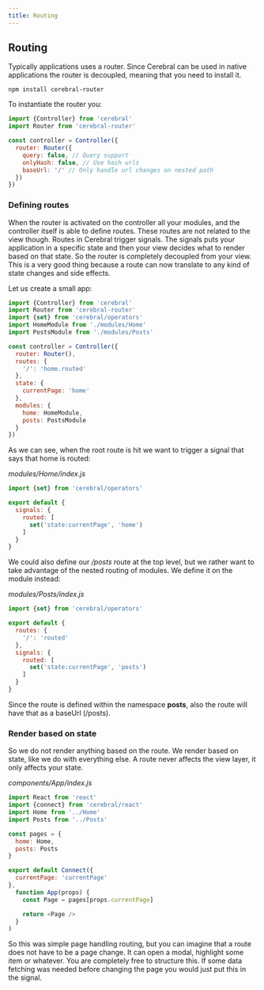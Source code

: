 ```yaml
---
title: Routing
---
```


## Routing

Typically applications uses a router. Since Cerebral can be used in native applications the router is decoupled, meaning that you need to install it.

`npm install cerebral-router`

To instantiate the router you:

```js
import {Controller} from 'cerebral'
import Router from 'cerebral-router'

const controller = Controller({
  router: Router({
    query: false, // Query support
    onlyHash: false, // Use hash urls
    baseUrl: '/' // Only handle url changes on nested path
  })
})
```

### Defining routes
When the router is activated on the controller all your modules, and the controller itself is able to define routes. These routes are not related to the view though. Routes in Cerebral trigger signals. The signals puts your application in a specific state and then your view decides what to render based on that state. So the router is completely decoupled from your view. This is a very good thing because a route can now translate to any kind of state changes and side effects.

Let us create a small app:

```js
import {Controller} from 'cerebral'
import Router from 'cerebral-router'
import {set} from 'cerebral/operators'
import HomeModule from './modules/Home'
import PostsModule from './modules/Posts'

const controller = Controller({
  router: Router(),
  routes: {
    '/': 'home.routed'
  },
  state: {
    currentPage: 'home'
  },
  modules: {
    home: HomeModule,
    posts: PostsModule
  }
})
```

As we can see, when the root route is hit we want to trigger a signal that says that home is routed:

*modules/Home/index.js*
```js
import {set} from 'cerebral/operators'

export default {
  signals: {
    routed: [
      set('state:currentPage', 'home')
    ]
  }
}
```

We could also define our */posts* route at the top level, but we rather want to take advantage of the nested routing of modules. We define it on the module instead:

*modules/Posts/index.js*
```js
import {set} from 'cerebral/operators'

export default {
  routes: {
    '/': 'routed'
  },
  signals: {
    routed: [
      set('state:currentPage', 'posts')
    ]
  }
}
```

Since the route is defined within the namespace **posts**, also the route will have that as a baseUrl (/posts).

### Render based on state
So we do not render anything based on the route. We render based on state, like we do with everything else. A route never affects the view layer, it only affects your state.

*components/App/index.js*
```js
import React from 'react'
import {connect} from 'cerebral/react'
import Home from '../Home'
import Posts from '../Posts'

const pages = {
  home: Home,
  posts: Posts
}

export default Connect({
  currentPage: 'currentPage'
},
  function App(props) {
    const Page = pages[props.currentPage]

    return <Page />
  }
)
```

So this was simple page handling routing, but you can imagine that a route does not have to be a page change. It can open a modal, highlight some item or whatever. You are completely free to structure this. If some data fetching was needed before changing the page you would just put this in the signal.
